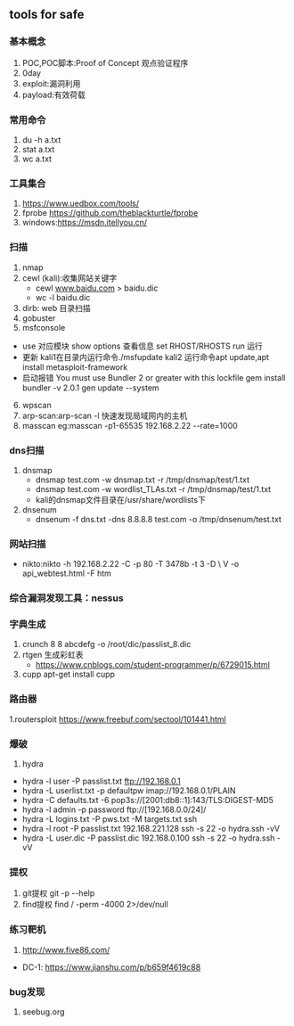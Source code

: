 ## tools for safe
### 基本概念
1. POC,POC脚本:Proof of Concept 观点验证程序
2. 0day
3. exploit:漏洞利用
4. payload:有效荷载

### 常用命令
1. du -h a.txt
2. stat a.txt
3. wc a.txt

### 工具集合
1. https://www.uedbox.com/tools/
2. fprobe https://github.com/theblackturtle/fprobe
3. windows:https://msdn.itellyou.cn/

### 扫描
1. nmap
2. cewl (kali):收集网站关键字
   - cewl www.baidu.com > baidu.dic
   - wc -l baidu.dic
3. dirb: web 目录扫描
4. gobuster
5. msfconsole
  - use 对应模块
    show options 查看信息
    set RHOST/RHOSTS
    run 运行
  - 更新
    kali1在目录内运行命令./msfupdate
    kali2 运行命令apt update,apt install metasploit-framework
  - 启动报错 You must use Bundler 2 or greater with this lockfile
    gem install bundler -v 2.0.1
    gen update --system
6. wpscan
7. arp-scan:arp-scan -l 快速发现局域网内的主机
8. masscan eg:masscan -p1-65535 192.168.2.22 --rate=1000

### dns扫描
1. dnsmap
   - dnsmap test.com -w dnsmap.txt -r /tmp/dnsmap/test/1.txt
   - dnsmap test.com -w wordlist_TLAs.txt -r /tmp/dnsmap/test/1.txt
   - kali的dnsmap文件目录在/usr/share/wordlists下
2. dnsenum
   - dnsenum -f dns.txt -dns 8.8.8.8 test.com -o /tmp/dnsenum/test.txt

### 网站扫描
   - nikto:nikto  -h 192.168.2.22 -C -p 80 -T 3478b -t 3 -D \ V -o api_webtest.html -F htm

### 综合漏洞发现工具：nessus

### 字典生成
1. crunch 8 8 abcdefg -o /root/dic/passlist_8.dic
2. rtgen 生成彩虹表
   - https://www.cnblogs.com/student-programmer/p/6729015.html
3. cupp apt-get install cupp

### 路由器
1.routersploit https://www.freebuf.com/sectool/101441.html

### 爆破
1. hydra
  - hydra -l user -P passlist.txt ftp://192.168.0.1
  - hydra -L userlist.txt -p defaultpw imap://192.168.0.1/PLAIN
  - hydra -C defaults.txt -6 pop3s://[2001:db8::1]:143/TLS:DIGEST-MD5
  - hydra -l admin -p password ftp://[192.168.0.0/24]/
  - hydra -L logins.txt -P pws.txt -M targets.txt ssh
  - hydra -l root -P passlist.txt 192.168.221.128 ssh -s 22 -o hydra.ssh -vV
  - hydra -L user.dic -P passlist.dic 192.168.0.100 ssh -s 22 -o hydra.ssh -vV

### 提权
1. git提权 git -p --help
2. find提权 find / -perm -4000 2>/dev/null


### 练习靶机
1. http://www.five86.com/
- DC-1: https://www.jianshu.com/p/b659f4619c88


### bug发现
1. seebug.org

